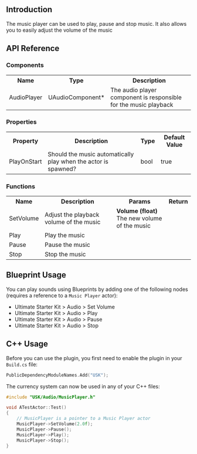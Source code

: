## Introduction
The music player can be used to play, pause and stop music. It also allows you to easily adjust the volume of the music

## API Reference
### Components
<table>
    <tr>
        <th>Name</th>
        <th>Type</th>
        <th>Description</th>
    </tr>
    <tr>
        <td>AudioPlayer</td>
        <td>UAudioComponent*</td>
        <td>The audio player component is responsible for the music playback</td>
    </tr>
</table>

### Properties
<table>
    <tr>
        <th>Property</th>
        <th>Description</th>
        <th>Type</th>
        <th>Default Value</th>
    </tr>
    <tr>
        <td>PlayOnStart</td>
        <td>Should the music automatically play when the actor is spawned?</td>
        <td>bool</td>
        <td>true</td>
    </tr>
</table>

### Functions
<table>
    <tr>
        <th>Name</th>
        <th>Description</th>
        <th>Params</th>
        <th>Return</th>
    </tr>
    <tr>
        <td>SetVolume</td>
        <td>Adjust the playback volume of the music </td>
        <td><strong>Volume (float)</strong><br/>The new volume of the music</td>
        <td></td>
    </tr>
    <tr>
        <td>Play</td>
        <td>Play the music</td>
        <td></td>
        <td></td>
    </tr>
    <tr>
        <td>Pause</td>
        <td>Pause the music</td>
        <td></td>
        <td></td>
    </tr>
    <tr>
        <td>Stop</td>
        <td>Stop the music</td>
        <td></td>
        <td></td>
    </tr>
</table>

## Blueprint Usage
You can play sounds using Blueprints by adding one of the following nodes (requires a reference to a <code>Music Player</code> actor):
<ul>
    <li>Ultimate Starter Kit > Audio > Set Volume</li>
    <li>Ultimate Starter Kit > Audio > Play</li>
    <li>Ultimate Starter Kit > Audio > Pause</li>
    <li>Ultimate Starter Kit > Audio > Stop</li>
</ul>

## C++ Usage
Before you can use the plugin, you first need to enable the plugin in your <code>Build.cs</code> file:
```c++
PublicDependencyModuleNames.Add("USK");
```

The currency system can now be used in any of your C++ files:
```c++
#include "USK/Audio/MusicPlayer.h"

void ATestActor::Test()
{
    // MusicPlayer is a pointer to a Music Player actor
    MusicPlayer->SetVolume(2.0f);
    MusicPlayer->Pause();
    MusicPlayer->Play();
    MusicPlayer->Stop();
}
```